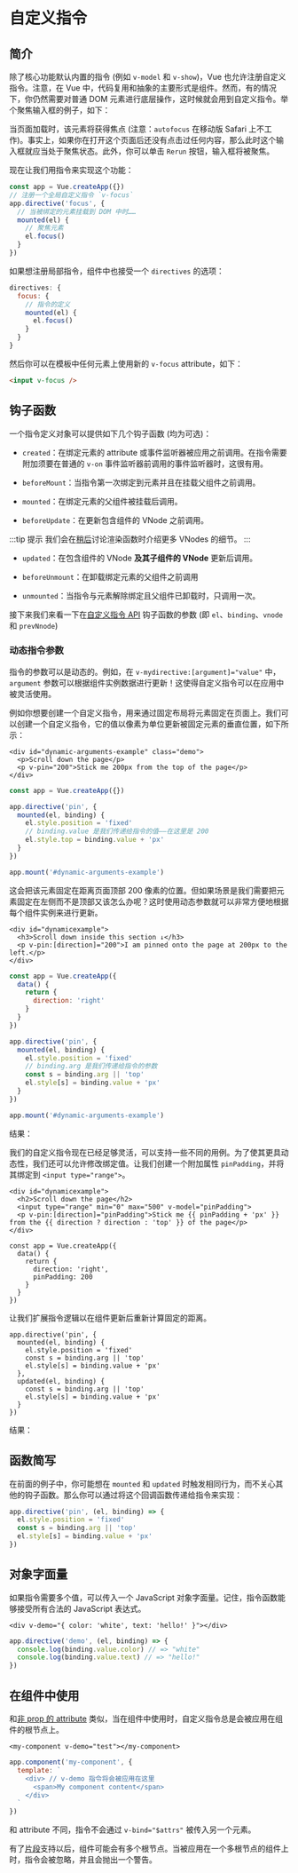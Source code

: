 # 自定义指令

## 简介

除了核心功能默认内置的指令 (例如 `v-model` 和 `v-show`)，Vue 也允许注册自定义指令。注意，在 Vue 中，代码复用和抽象的主要形式是组件。然而，有的情况下，你仍然需要对普通 DOM 元素进行底层操作，这时候就会用到自定义指令。举个聚焦输入框的例子，如下：

<common-codepen-snippet title="Custom directives: basic example" slug="JjdxaJW" :preview="false" />

当页面加载时，该元素将获得焦点 (注意：`autofocus` 在移动版 Safari 上不工作)。事实上，如果你在打开这个页面后还没有点击过任何内容，那么此时这个输入框就应当处于聚焦状态。此外，你可以单击 `Rerun` 按钮，输入框将被聚焦。

现在让我们用指令来实现这个功能：

```js
const app = Vue.createApp({})
// 注册一个全局自定义指令 `v-focus`
app.directive('focus', {
  // 当被绑定的元素挂载到 DOM 中时……
  mounted(el) {
    // 聚焦元素
    el.focus()
  }
})
```

如果想注册局部指令，组件中也接受一个 `directives` 的选项：

```js
directives: {
  focus: {
    // 指令的定义
    mounted(el) {
      el.focus()
    }
  }
}
```

然后你可以在模板中任何元素上使用新的 `v-focus` attribute，如下：

```html
<input v-focus />
```

## 钩子函数

一个指令定义对象可以提供如下几个钩子函数 (均为可选)：

- `created`：在绑定元素的 attribute 或事件监听器被应用之前调用。在指令需要附加须要在普通的 `v-on` 事件监听器前调用的事件监听器时，这很有用。

- `beforeMount`：当指令第一次绑定到元素并且在挂载父组件之前调用。

- `mounted`：在绑定元素的父组件被挂载后调用。

- `beforeUpdate`：在更新包含组件的 VNode 之前调用。

:::tip 提示
我们会在[稍后](render-function.html#虚拟-dom-树)讨论渲染函数时介绍更多 VNodes 的细节。
:::

- `updated`：在包含组件的 VNode **及其子组件的 VNode** 更新后调用。

- `beforeUnmount`：在卸载绑定元素的父组件之前调用

- `unmounted`：当指令与元素解除绑定且父组件已卸载时，只调用一次。

接下来我们来看一下在[自定义指令 API](../api/application-api.html#directive) 钩子函数的参数 (即 `el`、`binding`、`vnode` 和 `prevNnode`)

### 动态指令参数

指令的参数可以是动态的。例如，在 `v-mydirective:[argument]="value"` 中，`argument` 参数可以根据组件实例数据进行更新！这使得自定义指令可以在应用中被灵活使用。

例如你想要创建一个自定义指令，用来通过固定布局将元素固定在页面上。我们可以创建一个自定义指令，它的值以像素为单位更新被固定元素的垂直位置，如下所示：

```vue-html
<div id="dynamic-arguments-example" class="demo">
  <p>Scroll down the page</p>
  <p v-pin="200">Stick me 200px from the top of the page</p>
</div>
```

```js
const app = Vue.createApp({})

app.directive('pin', {
  mounted(el, binding) {
    el.style.position = 'fixed'
    // binding.value 是我们传递给指令的值——在这里是 200
    el.style.top = binding.value + 'px'
  }
})

app.mount('#dynamic-arguments-example')
```

这会把该元素固定在距离页面顶部 200 像素的位置。但如果场景是我们需要把元素固定在左侧而不是顶部又该怎么办呢？这时使用动态参数就可以非常方便地根据每个组件实例来进行更新。

```vue-html
<div id="dynamicexample">
  <h3>Scroll down inside this section ↓</h3>
  <p v-pin:[direction]="200">I am pinned onto the page at 200px to the left.</p>
</div>
```

```js
const app = Vue.createApp({
  data() {
    return {
      direction: 'right'
    }
  }
})

app.directive('pin', {
  mounted(el, binding) {
    el.style.position = 'fixed'
    // binding.arg 是我们传递给指令的参数
    const s = binding.arg || 'top'
    el.style[s] = binding.value + 'px'
  }
})

app.mount('#dynamic-arguments-example')
```

结果：

<common-codepen-snippet title="Custom directives: dynamic arguments" slug="YzXgGmv" :preview="false" />

我们的自定义指令现在已经足够灵活，可以支持一些不同的用例。为了使其更具动态性，我们还可以允许修改绑定值。让我们创建一个附加属性 `pinPadding`，并将其绑定到 `<input type="range">`。

```vue-html{4}
<div id="dynamicexample">
  <h2>Scroll down the page</h2>
  <input type="range" min="0" max="500" v-model="pinPadding">
  <p v-pin:[direction]="pinPadding">Stick me {{ pinPadding + 'px' }} from the {{ direction ? direction : 'top' }} of the page</p>
</div>
```

```js{5}
const app = Vue.createApp({
  data() {
    return {
      direction: 'right',
      pinPadding: 200
    }
  }
})
```

让我们扩展指令逻辑以在组件更新后重新计算固定的距离。

```js{7-10}
app.directive('pin', {
  mounted(el, binding) {
    el.style.position = 'fixed'
    const s = binding.arg || 'top'
    el.style[s] = binding.value + 'px'
  },
  updated(el, binding) {
    const s = binding.arg || 'top'
    el.style[s] = binding.value + 'px'
  }
})
```

结果：

<common-codepen-snippet title="Custom directives: dynamic arguments + dynamic binding" slug="rNOaZpj" :preview="false" />

## 函数简写

在前面的例子中，你可能想在 `mounted` 和 `updated` 时触发相同行为，而不关心其他的钩子函数。那么你可以通过将这个回调函数传递给指令来实现：

```js
app.directive('pin', (el, binding) => {
  el.style.position = 'fixed'
  const s = binding.arg || 'top'
  el.style[s] = binding.value + 'px'
})
```

## 对象字面量

如果指令需要多个值，可以传入一个 JavaScript 对象字面量。记住，指令函数能够接受所有合法的 JavaScript 表达式。

```vue-html
<div v-demo="{ color: 'white', text: 'hello!' }"></div>
```

```js
app.directive('demo', (el, binding) => {
  console.log(binding.value.color) // => "white"
  console.log(binding.value.text) // => "hello!"
})
```

## 在组件中使用

和[非 prop 的 attribute](component-attrs.html) 类似，当在组件中使用时，自定义指令总是会被应用在组件的根节点上。

```vue-html
<my-component v-demo="test"></my-component>
```

```js
app.component('my-component', {
  template: `
    <div> // v-demo 指令将会被应用在这里
      <span>My component content</span>
    </div>
  `
})
```

和 attribute 不同，指令不会通过 `v-bind="$attrs"` 被传入另一个元素。

有了[片段](/guide/migration/fragments.html#概览)支持以后，组件可能会有多个根节点。当被应用在一个多根节点的组件上时，指令会被忽略，并且会抛出一个警告。
